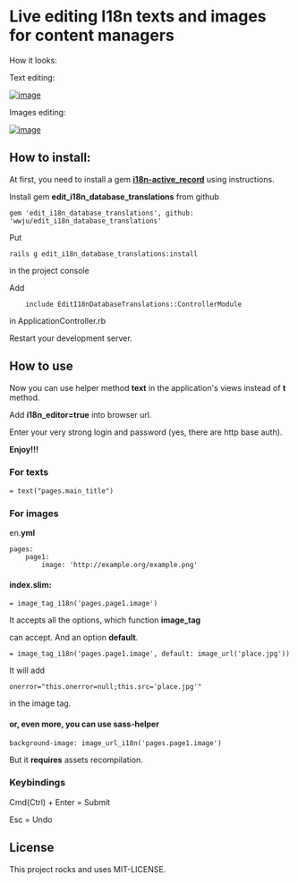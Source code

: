 # Live editing I18n texts and images for content managers

How it looks:

Text editing:

[![image](https://cloud.githubusercontent.com/assets/3179564/8648973/c69fb904-298f-11e5-98e8-e462e0fdd39b.png)](https://cloud.githubusercontent.com/assets/3179564/8648887/ee457012-298e-11e5-8a89-1e16869e7b91.gif)

Images editing:

[![image](https://cloud.githubusercontent.com/assets/3179564/8649293/46ea418a-2993-11e5-8d15-463f767c4af8.png)](https://cloud.githubusercontent.com/assets/3179564/8648888/ee47f3b4-298e-11e5-9ffc-2cae56705793.gif)

## How to install:

At first, you need to install a gem [**i18n-active_record**](https://github.com/svenfuchs/i18n-active_record) using instructions.

Install gem **edit_i18n_database_translations** from github

```
gem 'edit_i18n_database_translations', github: 'wwju/edit_i18n_database_translations'
```

Put

```
rails g edit_i18n_database_translations:install
```

in the project console

Add

```
    include EditI18nDatabaseTranslations::ControllerModule
```

in ApplicationController.rb

Restart your development server.

## How to use

Now you can use helper method **text** in the application's views instead of **t** method.

Add **i18n_editor=true** into browser url.

Enter your very strong login and password (yes, there are http base auth).

**Enjoy!!!**

### For texts

```
= text("pages.main_title")
```

### For images

en.**yml**

```
pages:
	page1:
		image: 'http://example.org/example.png'

```

#### index.**slim**:

```
= image_tag_i18n('pages.page1.image')
```

It accepts all the options, which function **image_tag**

can accept. And an option **default**.

```
= image_tag_i18n('pages.page1.image', default: image_url('place.jpg'))
```

It will add

```
onerror="this.onerror=null;this.src='place.jpg'"
```

in the image tag.


#### or, even more, you can use **sass**-helper

```
background-image: image_url_i18n('pages.page1.image')
```

But it **requires** assets recompilation.

### Keybindings

Cmd(Ctrl) + Enter = Submit

Esc = Undo

## License

This project rocks and uses MIT-LICENSE.

